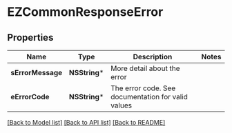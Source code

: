# EZCommonResponseError

## Properties
Name | Type | Description | Notes
------------ | ------------- | ------------- | -------------
**sErrorMessage** | **NSString*** | More detail about the error | 
**eErrorCode** | **NSString*** | The error code. See documentation for valid values | 

[[Back to Model list]](../README.md#documentation-for-models) [[Back to API list]](../README.md#documentation-for-api-endpoints) [[Back to README]](../README.md)


